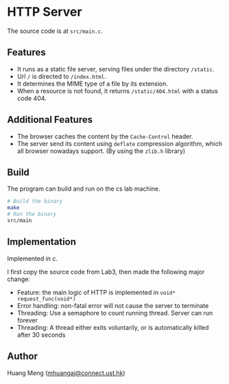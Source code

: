 # HTTP Server

The source code is at `src/main.c`.

## Features

* It runs as a static file server, serving files under the directory `/static`. 
* Url `/` is directed to `/index.html`. 
* It determines the MIME type of a file by its extension.
* When a resource is not found, it returns `/static/404.html` with a status code 404.

## Additional Features

* The browser caches the content by the `Cache-Control` header.
* The server send its content using `deflate` compression algorithm, which all browser nowadays support. (By using the `zlib.h` library)

## Build

The program can build and run on the cs lab machine.

```bash
# Build the binary
make
# Run the binary
src/main
```

## Implementation

Implemented in c. 

I first copy the source code from Lab3, then made the following major change:

* Feature: the main logic of HTTP is implemented in `void* request_func(void*)`
* Error handling: non-fatal error will not cause the server to terminate
* Threading: Use a semaphore to count running thread. Server can run forever
* Threading: A thread either exits voluntarily, or is automatically killed after 30 seconds

## Author

Huang Meng (mhuangaj@connect.ust.hk)